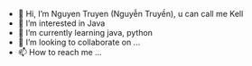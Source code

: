 - 👋 Hi, I’m Nguyen Truyen (Nguyễn Truyền), u can call me Kell
- 👀 I’m interested in Java
- 🌱 I’m currently learning java, python
- 💞️ I’m looking to collaborate on ...
- 📫 How to reach me ...

<!---
ds-kell/ds-kell is a ✨ special ✨ repository because its `README.md` (this file) appears on your GitHub profile.
You can click the Preview link to take a look at your changes.
--->

